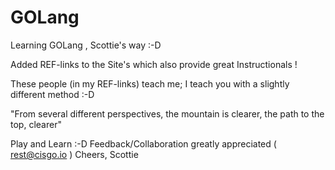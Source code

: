 # GOLang
Learning GOLang , Scottie's way :-D

Added REF-links to the Site's which also provide great Instructionals !

These people (in my REF-links) teach me; I teach you with a slightly different method :-D

"From several different perspectives, the mountain is clearer, the path to the top, clearer"

Play and Learn :-D Feedback/Collaboration greatly appreciated ( rest@cisgo.io )
Cheers, Scottie
